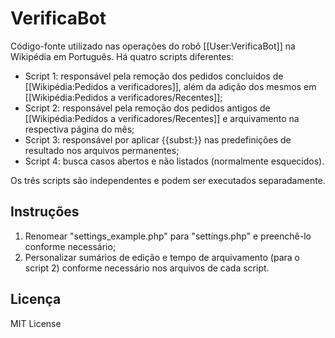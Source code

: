 # VerificaBot

Código-fonte utilizado nas operações do robô [[User:VerificaBot]] na Wikipédia em Português. Há quatro scripts diferentes:

* Script 1: responsável pela remoção dos pedidos concluídos de [[Wikipédia:Pedidos a verificadores]], além da adição dos mesmos em [[Wikipédia:Pedidos a verificadores/Recentes]];
* Script 2: responsável pela remoção dos pedidos antigos de [[Wikipédia:Pedidos a verificadores/Recentes]] e arquivamento na respectiva página do mês;
* Script 3: responsável por aplicar {{subst:}} nas predefinições de resultado nos arquivos permanentes;
* Script 4: busca casos abertos e não listados (normalmente esquecidos).

Os três scripts são independentes e podem ser executados separadamente.

## Instruções
1) Renomear "settings_example.php" para "settings.php" e preenchê-lo conforme necessário;
2) Personalizar sumários de edição e tempo de arquivamento (para o script 2) conforme necessário nos arquivos de cada script.

## Licença
MIT License
